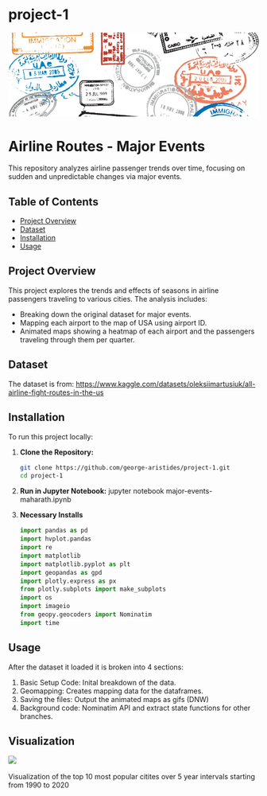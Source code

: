 # project-1

<img src= 'airline_cover.jpg' width="800">


# Airline Routes - Major Events

This repository analyzes airline passenger trends over time, focusing on sudden and unpredictable changes via major events.

## Table of Contents
- [Project Overview](#project-overview)
- [Dataset](#dataset)
- [Installation](#installation)
- [Usage](#usage)

## Project Overview

This project explores the trends and effects of seasons in airline passengers traveling to various cities. The analysis includes:
- Breaking down the original dataset for major events.
- Mapping each airport to the map of USA using airport ID.
- Animated maps showing a heatmap of each airport and the passengers traveling through them per quarter.

## Dataset

The dataset is from: https://www.kaggle.com/datasets/oleksiimartusiuk/all-airline-fight-routes-in-the-us

## Installation

To run this project locally:

1. **Clone the Repository:**
   ```bash
   git clone https://github.com/george-aristides/project-1.git
   cd project-1
   
2. **Run in Jupyter Notebook:**
   jupyter notebook major-events-maharath.ipynb
   
3. **Necessary Installs**
    ```python
    import pandas as pd
    import hvplot.pandas
    import re
    import matplotlib
    import matplotlib.pyplot as plt
    import geopandas as gpd
    import plotly.express as px
    from plotly.subplots import make_subplots
    import os
    import imageio
    from geopy.geocoders import Nominatim
    import time
    
## Usage

After the dataset it loaded it is broken into 4 sections:

1. Basic Setup Code: Inital breakdown of the data.
2. Geomapping: Creates mapping data for the dataframes.
3. Saving the files: Output the animated maps as gifs (DNW)
4. Background code: Nominatim API and extract state functions for other branches.

## Visualization

<img src= 'Departure 2008-2011.gif' width="800">

Visualization of the top 10 most popular citites over 5 year intervals starting from 1990 to 2020

